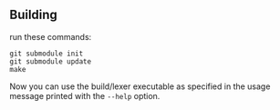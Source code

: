 ## Building
run these commands:
```
git submodule init
git submodule update
make
```
Now you can use the build/lexer executable as specified in the usage message printed with the `--help` option.
